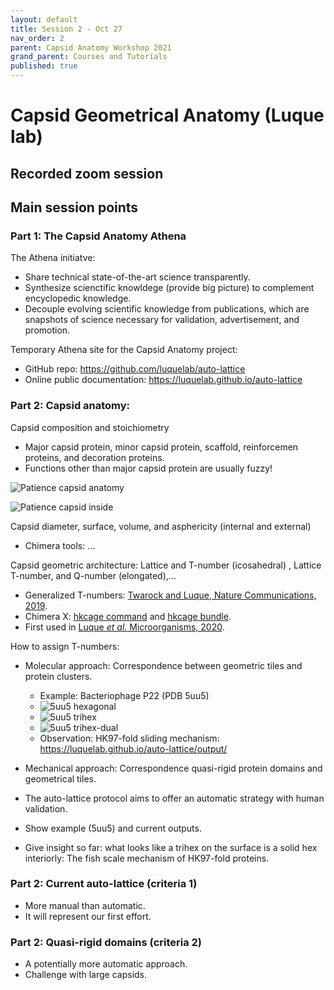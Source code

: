 ```yaml
---
layout: default
title: Session 2 - Oct 27
nav_order: 2
parent: Capsid Anatomy Workshop 2021
grand_parent: Courses and Tutorials
published: true
---
```


# Capsid Geometrical Anatomy (Luque lab)

## Recorded zoom session

## Main session points

### Part 1: The Capsid Anatomy Athena

The Athena initiatve:
+ Share technical state-of-the-art science transparently.
+ Synthesize scienctific knowldege (provide big picture) to complement encyclopedic knowledge.
+ Decouple evolving scientific knowledge from publications, which are snapshots of science necessary for validation, advertisement, and promotion.

Temporary Athena site for the Capsid Anatomy project:
+ GitHub repo: <https://github.com/luquelab/auto-lattice>
+ Online public documentation: <https://luquelab.github.io/auto-lattice>

### Part 2: Capsid anatomy:

Capsid composition and stoichiometry
+ Major capsid protein, minor capsid protein, scaffold, reinforcemen proteins, and decoration proteins.
+ Functions other than major capsid protein are usually fuzzy!

![Patience capsid anatomy](/images/2021-10-27/patience.png)

![Patience capsid inside](/images/2021-10-27/patience_inside.png)


Capsid diameter, surface, volume, and asphericity (internal and external)
+ Chimera tools: ...

Capsid geometric architecture: Lattice and T-number (icosahedral) , Lattice T-number, and Q-number (elongated),...
+ Generalized T-numbers: [Twarock and Luque, Nature Communications, 2019](https://doi.org/10.1038/s41467-019-12367-3).
+ Chimera X: [hkcage command](https://www.cgl.ucsf.edu/chimerax/docs/user/commands/hkcage.html) and [hkcage bundle](https://cxtoolshed.rbvi.ucsf.edu/apps/chimeraxhkcage).
+ First used in [Luque *et al.* Microorganisms, 2020](https://doi.org/10.3390/microorganisms8121944). 

How to assign T-numbers:

+ Molecular approach: Correspondence between geometric tiles and protein clusters.
    + Example: Bacteriophage P22 (PDB 5uu5)
    + ![5uu5 hexagonal](/images/2021-10-27/pdb_5uu5_hexagonal_lattice.png)
    + ![5uu5 trihex](/images/2021-10-27/pdb_5uu5_trihex_lattice.png)
    + ![5uu5 trihex-dual](/images/2021-10-27/pdb_5uu5_trihex-dual_lattice.png)
    + Observation: HK97-fold sliding mechanism: <https://luquelab.github.io/auto-lattice/output/>

+ Mechanical approach: Correspondence quasi-rigid protein domains and geometrical tiles.
+ The auto-lattice protocol aims to offer an automatic strategy with human validation.
+ Show example (5uu5) and current outputs.
+ Give insight so far: what looks like a trihex on the surface is a solid hex interiorly: The fish scale mechanism of HK97-fold proteins.


### Part 2: Current auto-lattice (criteria 1)
+ More manual than automatic.
+ It will represent our first effort.

### Part 2: Quasi-rigid domains (criteria 2)
+ A potentially more automatic approach.
+ Challenge with large capsids.


